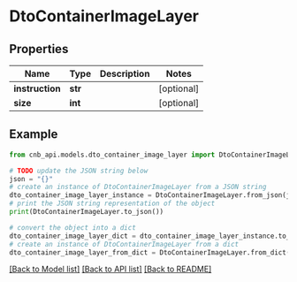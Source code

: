 # DtoContainerImageLayer


## Properties

Name | Type | Description | Notes
------------ | ------------- | ------------- | -------------
**instruction** | **str** |  | [optional] 
**size** | **int** |  | [optional] 

## Example

```python
from cnb_api.models.dto_container_image_layer import DtoContainerImageLayer

# TODO update the JSON string below
json = "{}"
# create an instance of DtoContainerImageLayer from a JSON string
dto_container_image_layer_instance = DtoContainerImageLayer.from_json(json)
# print the JSON string representation of the object
print(DtoContainerImageLayer.to_json())

# convert the object into a dict
dto_container_image_layer_dict = dto_container_image_layer_instance.to_dict()
# create an instance of DtoContainerImageLayer from a dict
dto_container_image_layer_from_dict = DtoContainerImageLayer.from_dict(dto_container_image_layer_dict)
```
[[Back to Model list]](../README.md#documentation-for-models) [[Back to API list]](../README.md#documentation-for-api-endpoints) [[Back to README]](../README.md)


